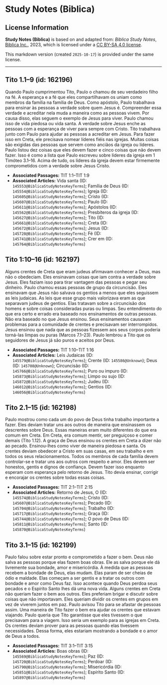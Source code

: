 # Study Notes (Biblica)

## License Information

**Study Notes (Biblica)** is based on and adapted from: _Biblica Study Notes_, [Biblica Inc.](https://www.biblica.com/), 2023, which is licensed under a [CC BY-SA 4.0 license](https://creativecommons.org/licenses/by-sa/4.0/legalcode.en).

This markdown version (created `2025-10-17`) is provided under the same license.



--------------------------------

## Tito 1.1–9 (id: 162196)

Quando Paulo cumprimentou Tito, Paulo o chamou de seu verdadeiro filho na fé. A esperança e a fé que eles compartilhavam os uniam como membros da família na família de Deus. Como apóstolo, Paulo trabalhava para ensinar às pessoas a verdade sobre quem Jesus é. Compreender essa verdade e acreditar nela muda a maneira como as pessoas vivem. Por causa disso, elas seguem o exemplo de Jesus para viver. Paulo chamou isso de vida piedosa ou vida santa. A verdade sobre Jesus enche as pessoas com a esperança de viver para sempre com Cristo. Tito trabalhava junto com Paulo para ajudar as pessoas a acreditar em Jesus. Para fazer isso em Creta, ele precisava nomear líderes fiéis nas igrejas. Muitas coisas são exigidas das pessoas que servem como anciãos da igreja ou líderes. Paulo listou dez coisas que eles devem fazer e cinco coisas que não devem fazer. Isso é como a lista que Paulo escreveu sobre líderes da igreja em 1 Timóteo 3\.1–16\. Acima de tudo, os líderes da igreja devem estar firmemente comprometidos com a verdade sobre Jesus Cristo.

* **Associated Passages:** TIT 1:1–TIT 1:9
* **Associated Articles:** Vida santa (ID: `145553@BiblicaStudyNotesKeyTerms`); Família de Deus (ID: `145554@BiblicaStudyNotesKeyTerms`); Igreja (ID: `145605@BiblicaStudyNotesKeyTerms`); Cristo (ID: `145607@BiblicaStudyNotesKeyTerms`); Paulo (ID: `145611@BiblicaStudyNotesKeyTerms`); Apóstolos (ID: `145562@BiblicaStudyNotesKeyTerms`); Presbíteros da igreja (ID: `145627@BiblicaStudyNotesKeyTerms`); Tito (ID: `145661@BiblicaStudyNotesKeyTerms`); Creta (ID: `145672@BiblicaStudyNotesKeyTerms`); Jesus (ID: `145728@BiblicaStudyNotesKeyTerms`); Fé (ID: `145741@BiblicaStudyNotesKeyTerms`); Crer em (ID: `145764@BiblicaStudyNotesKeyTerms`)

## Tito 1:10–16 (id: 162197)

Alguns crentes de Creta que eram judeus afirmavam conhecer a Deus, mas não o obedeciam. Eles ensinavam coisas que iam contra a verdade sobre Jesus. Eles faziam isso para tirar vantagem das pessoas e pegar seu dinheiro. Paulo chamou essas pessoas de grupo da circuncisão. Eles ensinavam que Jesus não salvava os gentios a menos que eles seguissem as leis judaicas. As leis que esse grupo mais valorizava eram as que separavam judeus de gentios. Elas tratavam sobre a circuncisão dos homens e sobre coisas consideradas puras ou limpas. Seu entendimento do que era certo e errado era baseado nos ensinamentos de outras pessoas. Não era baseado no que Jesus ensinou. Seus ensinamentos causavam problemas para a comunidade de crentes e precisavam ser interrompidos. Jesus ensinou que nada que as pessoas fizessem aos seus corpos poderia torná\-las limpas ou puras (Marcos 7\.1–23\). Paulo lembrou a Tito que os seguidores de Jesus já são puros e aceitos por Deus.

* **Associated Passages:** TIT 1:10–TIT 1:16
* **Associated Articles:** Leis Judaicas (ID: `145579@BiblicaStudyNotesKeyTerms`); Crente (ID: `145586@Unknown`); Deus (ID: `145708@Unknown`); Circuncisão (ID: `145766@BiblicaStudyNotesKeyTerms`); Puro ou impuro (ID: `145873@BiblicaStudyNotesKeyTerms`); Limpo ou sujo (ID: `145872@BiblicaStudyNotesKeyTerms`); Judeu (ID: `146012@BiblicaStudyNotesKeyTerms`); Gentios (ID: `146056@BiblicaStudyNotesKeyTerms`)

## Tito 2.1–15 (id: 162198)

Paulo mostrou como cada um do povo de Deus tinha trabalho importante a fazer. Eles deviam tratar uns aos outros de maneira que ensinassem os descrentes sobre Deus. Essas maneiras eram muito diferentes do que era comum em Creta. Em Creta, era comum mentir, ser preguiçoso e comer demais (Tito 1\.12\). A graça de Deus ensinou os crentes em Creta a dizer não ao pecado. Ensinou\-lhes como viver de maneira piedosa e santa. Os crentes deviam obedecer a Cristo em suas casas, em seu trabalho e em todos os seus relacionamentos. Todos os membros de cada família devem controlar\-se e tratar uns aos outros com respeito e amor. Eles devem ser honestos, gentis e dignos de confiança. Devem fazer isso enquanto esperam com esperança pelo retorno de Jesus. Tito devia ensinar, corrigir e encorajar os crentes sobre todas essas coisas.

* **Associated Passages:** TIT 2:1–TIT 2:15
* **Associated Articles:** Retorno de Jesus, O (ID: `145574@BiblicaStudyNotesKeyTerms`); Cristo (ID: `145607@BiblicaStudyNotesKeyTerms`); Pecado (ID: `145704@BiblicaStudyNotesKeyTerms`); Trabalho (ID: `145717@BiblicaStudyNotesKeyTerms`); Graça (ID: `145744@BiblicaStudyNotesKeyTerms`); O povo de Deus (ID: `145811@BiblicaStudyNotesKeyTerms`); Santo (ID: `145870@BiblicaStudyNotesKeyTerms`)

## Tito 3.1–15 (id: 162199)

Paulo falou sobre estar pronto e comprometido a fazer o bem. Deus não salva as pessoas porque elas fazem boas obras. Ele as salva porque ele dá livremente sua bondade, amor e misericórdia. À medida que as pessoas recebem a bondade de Deus, elas mudam. Elas param de ser cheias de ódio e maldade. Elas começam a ser gentis e a tratar os outros com bondade e amor como Deus faz. Isso acontece quando Deus perdoa seus pecados e o Espírito Santo lhes dá uma nova vida. Alguns crentes em Creta não queriam fazer o bem aos outros. Eles preferiam brigar e discutir sobre coisas que não importavam. Eles queriam dividir os crentes em grupos em vez de viverem juntos em paz. Paulo avisou Tito para se afastar de pessoas assim. Uma maneira de Tito fazer o bem era ajudar os crentes que estavam viajando. Paulo queria que Tito garantisse que eles tivessem o que precisavam para a viagem. Isso seria um exemplo para as igrejas em Creta. Os crentes deviam prover para as pessoas quando elas tivessem necessidades. Dessa forma, eles estariam mostrando a bondade e o amor de Deus a todos.

* **Associated Passages:** TIT 3:1–TIT 3:15
* **Associated Articles:** Boas obras (ID: `145569@BiblicaStudyNotesKeyTerms`); Paz (ID: `145720@BiblicaStudyNotesKeyTerms`); Perdoar (ID: `145790@BiblicaStudyNotesKeyTerms`); Misericórdia (ID: `145851@BiblicaStudyNotesKeyTerms`); Espírito Santo (ID: `145897@BiblicaStudyNotesKeyTerms`)

